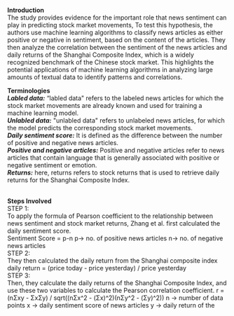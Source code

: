 <b> Introduction </b>
<br>The study provides evidence for the important role that news sentiment can play in 
predicting stock market movements, To test this hypothesis, the authors use machine 
learning algorithms to classify news articles as either positive or negative in 
sentiment, based on the content of the articles. They then analyze the correlation 
between the sentiment of the news articles and daily returns of the Shanghai 
Composite Index, which is a widely recognized benchmark of the Chinese stock 
market. This highlights the potential applications of machine learning algorithms in 
analyzing large amounts of textual data to identify patterns and correlations. <br>

<b> Terminologies </b> <br> 
<b><i>Labled data:</i></b> “labled data" refers to the labeled news articles for which the stock 
market movements are already known and used for training a machine learning model. <br>
<b><i>Unlabled data:</i></b> "unlabled data" refers to unlabeled news articles, for which the model 
predicts the corresponding stock market movements. <br>
<b><i>Daily sentiment score:</i></b> It is defined as the difference between the number of positive 
and negative news articles.  <br>
<b><i>Positive and negative articles:</i></b> Positive and negative articles refer to news articles that 
contain language that is generally associated with positive or negative sentiment or 
emotion. <br>
<b><i>Returns:</i></b> here, returns refers to stock returns that is used to retrieve daily returns for 
the Shanghai Composite Index. <br>
<br>

<b> Steps Involved </b><br>
STEP 1: <br>
To apply the formula of Pearson coefficient to the relationship between news 
sentiment and stock market returns, Zhang et al. first calculated the daily sentiment 
score. <br>
Sentiment Score = p-n 
p-> no. of positive news articles 
n-> no. of negative news articles
<br>
STEP 2: <br>
They then calculated the daily return from the Shanghai composite index 
daily return = (price today - price yesterday) / price yesterday <br>
STEP 3: <br>
Then, they calculate the daily returns of the Shanghai Composite Index, and 
use these two variables to calculate the Pearson correlation coefficient. 
r = (nΣxy - ΣxΣy) / sqrt((nΣx^2 - (Σx)^2)(nΣy^2 - (Σy)^2)) 
n -> number of data points 
x -> daily sentiment score of news articles 
y -> daily return of the 
